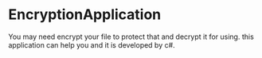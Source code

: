 # EncryptionApplication
You may need encrypt your file to protect that and decrypt it for using. this application can help you and it is developed by c#.
